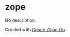 # zope

No description.

Created with [Create Zihan Lib](https://github.com/zihan-ch/create-zihan-lib)
